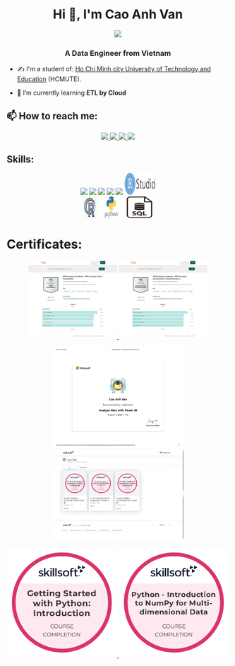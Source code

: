 <h1 align="center">Hi 👋, I'm Cao Anh Van</h1>
<p align="center"><img src="https://img.icons8.com/color/48/000000/vietnam-circular.png"/></p>
<h3 align="center">A Data Engineer from Vietnam </h3>

- ✍ I'm a student of: [Ho Chi Minh city University of Technology and Education](https://hcmute.edu.vn) (HCMUTE).

- 🌱 I’m currently learning **ETL by Cloud**


## 📫 How to reach me:
<p align="center">
  <a href="https://www.linkedin.com/in/anh-van-cao-25a171243/" target="_blank">
    <img src="https://img.icons8.com/fluent/48/000000/linkedin.png"/>
  </a>
  <a href="https://www.facebook.com/caoanh.van.9" alt="Facebook">
    <img src="https://img.icons8.com/fluent/48/000000/facebook-new.png" target="_blank" />
  </a> 
  <a href="https://github.com/vanac17122001" alt="Github">
    <img src="https://img.icons8.com/fluent/48/000000/github.png"/>
  </a> 
  <a href="mailto:vanacit2001@gmail.com" alt="Email">
    <img src="https://img.icons8.com/fluent/48/000000/mailing.png"/>
  </a>
</p>


## Skills:
<p align="center">
  <img src="https://img.icons8.com/color/48/000000/microsoft-sql-server.png"/>
  <img src="https://img.icons8.com/color/48/000000/mongodb.png"/>
  <img src="https://img.icons8.com/color/48/000000/git.png"/>
  <img src="https://img.icons8.com/color/48/000000/github-2.png"/>
  <img src="https://img.icons8.com/color/48/000000/visual-studio-code-2019.png"/>
  <img src="images/RStudio.png" alt="alt text" width="70" height="50"/>
  <br>
  <img src="images/R.png" alt="alt text" width="30" height="50"/>
  <img src="images/Python.png" alt="alt text" width="60" height="50"/>
  <img src="images/SQL.png" alt="alt text" width="60" height="50">
</p>


# Certificates:

<p align="center">
  <a href="https://www.credly.com/earner/earned/badge/0480ce1b-17a9-42b4-92ac-25a4dcc41cef">
    <img alt="AWS" title="AWS" src="certificates/FireShotCapture002AWSAcademy GraduateAWS AcademyCloudFoundations.png" width="200px" />
  </a>
  <a href="https://www.credly.com/earner/earned/badge/3b3c02bd-789a-48e2-8c5e-625a54e22f2f">
    <img alt="AWS" title="AWS" src="certificates/FireShot Capture003 AWSAcademyGraduate AWSAcademyIntroductiontoCloudSemester1.png" width="200px" />
  </a>
</p>

<p align="center">
  <a href="#">
    <img alt="PowerBI" title="PowerBI" src="certificates/AnalyzeWithPowerBI.jpg" width="300px" />
  </a>
  <a href="https://skillsoft.digitalbadges.skillsoft.com/profile/caovan694089/wallet">
    <img alt="PowerBI" title="PowerBI" src="certificates/PowerBI.jpg" width="300px" />
  </a>
</p>

<p align="center">
   <a href="https://skillsoft.digitalbadges.skillsoft.com/profile/caovan694089/wallet">
    <img alt="Python" title="Python" src="certificates/Python_Instro.png" width="250px" />
  </a>
  <a href="https://skillsoft.digitalbadges.skillsoft.com/profile/caovan694089/wallet">
    <img alt="Python" title="Python" src="certificates/Python_Numpy.png" width="250px" />
  </a>
</p>
